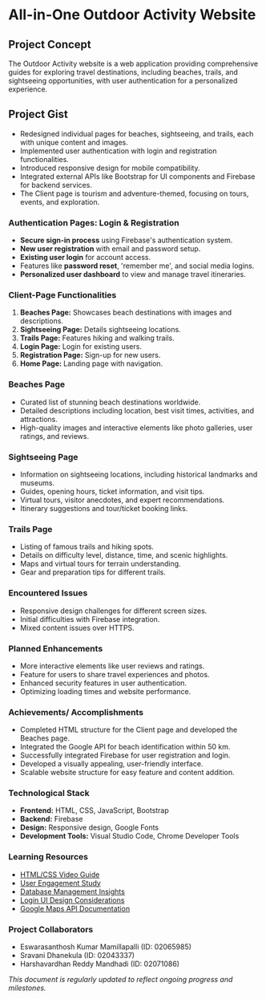 # All-in-One Outdoor Activity Website

## Project Concept
The Outdoor Activity website is a web application providing comprehensive guides for exploring travel destinations, including beaches, trails, and sightseeing opportunities, with user authentication for a personalized experience.

## Project Gist
- Redesigned individual pages for beaches, sightseeing, and trails, each with unique content and images.
- Implemented user authentication with login and registration functionalities.
- Introduced responsive design for mobile compatibility.
- Integrated external APIs like Bootstrap for UI components and Firebase for backend services.
- The Client page is tourism and adventure-themed, focusing on tours, events, and exploration.

### Authentication Pages: Login & Registration
- **Secure sign-in process** using Firebase's authentication system.
- **New user registration** with email and password setup.
- **Existing user login** for account access.
- Features like **password reset**, 'remember me', and social media logins.
- **Personalized user dashboard** to view and manage travel itineraries.

### Client-Page Functionalities
1. **Beaches Page:** Showcases beach destinations with images and descriptions.
2. **Sightseeing Page:** Details sightseeing locations.
3. **Trails Page:** Features hiking and walking trails.
4. **Login Page:** Login for existing users.
5. **Registration Page:** Sign-up for new users.
6. **Home Page:** Landing page with navigation.

### Beaches Page
- Curated list of stunning beach destinations worldwide.
- Detailed descriptions including location, best visit times, activities, and attractions.
- High-quality images and interactive elements like photo galleries, user ratings, and reviews.

### Sightseeing Page
- Information on sightseeing locations, including historical landmarks and museums.
- Guides, opening hours, ticket information, and visit tips.
- Virtual tours, visitor anecdotes, and expert recommendations.
- Itinerary suggestions and tour/ticket booking links.

### Trails Page
- Listing of famous trails and hiking spots.
- Details on difficulty level, distance, time, and scenic highlights.
- Maps and virtual tours for terrain understanding.
- Gear and preparation tips for different trails.

### Encountered Issues
- Responsive design challenges for different screen sizes.
- Initial difficulties with Firebase integration.
- Mixed content issues over HTTPS.

### Planned Enhancements
- More interactive elements like user reviews and ratings.
- Feature for users to share travel experiences and photos.
- Enhanced security features in user authentication.
- Optimizing loading times and website performance.

### Achievements/ Accomplishments
- Completed HTML structure for the Client page and developed the Beaches page.
- Integrated the Google API for beach identification within 50 km.
- Successfully integrated Firebase for user registration and login.
- Developed a visually appealing, user-friendly interface.
- Scalable website structure for easy feature and content addition.

### Technological Stack
- **Frontend:** HTML, CSS, JavaScript, Bootstrap
- **Backend:** Firebase
- **Design:** Responsive design, Google Fonts
- **Development Tools:** Visual Studio Code, Chrome Developer Tools

### Learning Resources
- [HTML/CSS Video Guide](https://www.youtube.com/watch?v=9kRgVxULbag)
- [User Engagement Study](https://www.tandfonline.com/doi/abs/10.1080/19368623.2011.577706)
- [Database Management Insights](https://ieeexplore.ieee.org/document/6121641)
- [Login UI Design Considerations](https://designmodo.com/login-forms-websites-apps/)
- [Google Maps API Documentation](https://developers.google.com/custom-search/docs/ui)

### Project Collaborators
- Eswarasanthosh Kumar Mamillapalli (ID: 02065985)
- Sravani Dhanekula (ID: 02043337)
- Harshavardhan Reddy Mandhadi (ID: 02071086)

*This document is regularly updated to reflect ongoing progress and milestones.*